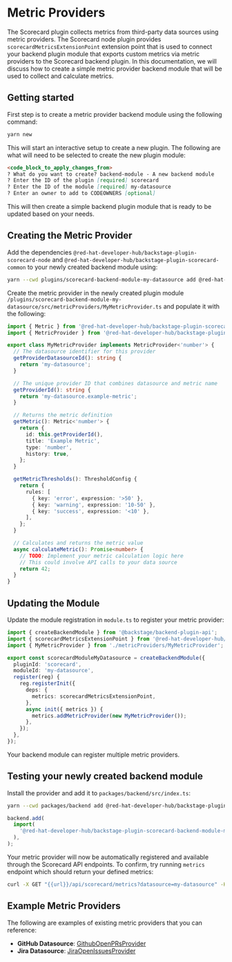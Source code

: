 # Metric Providers

The Scorecard plugin collects metrics from third-party data sources using metric providers. The Scorecard node plugin provides `scorecardMetricsExtensionPoint` extension point that is used to connect your backend plugin module that exports custom metrics via metric providers to the Scorecard backend plugin. In this documentation, we will discuss how to create a simple metric provider backend module that will be used to collect and calculate metrics.

## Getting started

First step is to create a metric provider backend module using the following command:

```bash
yarn new
```

This will start an interactive setup to create a new plugin. The following are what will need to be selected to create the new plugin module:

```markdown:workspaces/scorecard/plugins/scorecard-backend/docs/providers.md
<code_block_to_apply_changes_from>
? What do you want to create? backend-module - A new backend module
? Enter the ID of the plugin [required] scorecard
? Enter the ID of the module [required] my-datasource
? Enter an owner to add to CODEOWNERS [optional]
```

This will then create a simple backend plugin module that is ready to be updated based on your needs.

## Creating the Metric Provider

Add the dependencies `@red-hat-developer-hub/backstage-plugin-scorecard-node` and `@red-hat-developer-hub/backstage-plugin-scorecard-common` to your newly created backend module using:

```bash
yarn --cwd plugins/scorecard-backend-module-my-datasource add @red-hat-developer-hub/backstage-plugin-scorecard-node @red-hat-developer-hub/backstage-plugin-scorecard-common
```

Create the metric provider in the newly created plugin module `/plugins/scorecard-backend-module-my-datasource/src/metricProviders/MyMetricProvider.ts` and populate it with the following:

```typescript
import { Metric } from '@red-hat-developer-hub/backstage-plugin-scorecard-common';
import { MetricProvider } from '@red-hat-developer-hub/backstage-plugin-scorecard-node';

export class MyMetricProvider implements MetricProvider<'number'> {
  // The datasource identifier for this provider
  getProviderDatasourceId(): string {
    return 'my-datasource';
  }

  // The unique provider ID that combines datasource and metric name
  getProviderId(): string {
    return 'my-datasource.example-metric';
  }

  // Returns the metric definition
  getMetric(): Metric<'number'> {
    return {
      id: this.getProviderId(),
      title: 'Example Metric',
      type: 'number',
      history: true,
    };
  }

  getMetricThresholds(): ThresholdConfig {
    return {
      rules: [
        { key: 'error', expression: '>50' },
        { key: 'warning', expression: '10-50' },
        { key: 'success', expression: '<10' },
      ],
    };
  }

  // Calculates and returns the metric value
  async calculateMetric(): Promise<number> {
    // TODO: Implement your metric calculation logic here
    // This could involve API calls to your data source
    return 42;
  }
}
```

## Updating the Module

Update the module registration in `module.ts` to register your metric provider:

```typescript
import { createBackendModule } from '@backstage/backend-plugin-api';
import { scorecardMetricsExtensionPoint } from '@red-hat-developer-hub/backstage-plugin-scorecard-node';
import { MyMetricProvider } from './metricProviders/MyMetricProvider';

export const scorecardModuleMyDatasource = createBackendModule({
  pluginId: 'scorecard',
  moduleId: 'my-datasource',
  register(reg) {
    reg.registerInit({
      deps: {
        metrics: scorecardMetricsExtensionPoint,
      },
      async init({ metrics }) {
        metrics.addMetricProvider(new MyMetricProvider());
      },
    });
  },
});
```

Your backend module can register multiple metric providers.

## Testing your newly created backend module

Install the provider and add it to `packages/backend/src/index.ts`:

```bash
yarn --cwd packages/backend add @red-hat-developer-hub/backstage-plugin-scorecard-backend-module-my-datasource
```

```typescript
backend.add(
  import(
    '@red-hat-developer-hub/backstage-plugin-scorecard-backend-module-my-datasource'
  ),
);
```

Your metric provider will now be automatically registered and available through the Scorecard API endpoints. To confirm, try running `metrics` endpoint which should return your defined metrics:

```bash
curl -X GET "{{url}}/api/scorecard/metrics?datasource=my-datasource" -H "Content-Type: application/json" -H "Authorization: Bearer $token"
```

## Example Metric Providers

The following are examples of existing metric providers that you can reference:

- **GitHub Datasource**: [GithubOpenPRsProvider](../../scorecard-backend-module-github/src/metricProviders/GithubOpenPRsProvider.ts)
- **Jira Datasource**: [JiraOpenIssuesProvider](../../scorecard-backend-module-jira/src/metricProviders/JiraOpenIssuesProvider.ts)
